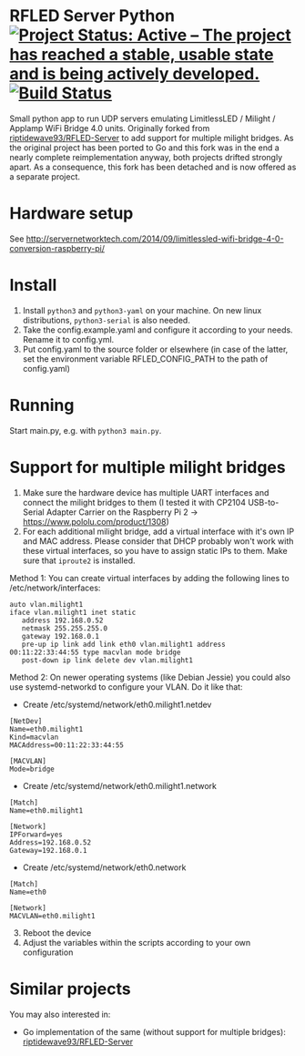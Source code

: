 RFLED Server Python [![Project Status: Active – The project has reached a stable, usable state and is being actively developed.](https://www.repostatus.org/badges/latest/active.svg)](https://www.repostatus.org/#active)
[![Build Status](https://travis-ci.org/pfink/rfled-server-python.svg?branch=master)](https://travis-ci.org/pfink/rfled-server-python)
============

Small python app to run UDP servers emulating LimitlessLED / Milight / Applamp WiFi Bridge 4.0 units. Originally forked from [riptidewave93/RFLED-Server](https://github.com/riptidewave93/RFLED-Server) to add support for multiple milight bridges. As the original project has been ported to Go and this fork was in the end a nearly complete reimplementation anyway, both projects drifted strongly apart. As a consequence, this fork has been detached and is now offered as a separate project.

Hardware setup
=======

See http://servernetworktech.com/2014/09/limitlessled-wifi-bridge-4-0-conversion-raspberry-pi/

Install
=======

 1. Install `python3` and `python3-yaml` on your machine. On new linux distributions, `python3-serial` is also needed.
 2. Take the config.example.yaml and configure it according to your needs. Rename it to config.yml.
 3. Put config.yaml to the source folder or elsewhere (in case of the latter, set the environment variable RFLED_CONFIG_PATH to the path of config.yaml)

Running
=======

Start main.py, e.g. with `python3 main.py`.


Support for multiple milight bridges
==============

 1. Make sure the hardware device has multiple UART interfaces and connect the milight bridges to them (I tested it with CP2104 USB-to-Serial Adapter Carrier on the Raspberry Pi 2 -> https://www.pololu.com/product/1308)
 2. For each additional milight bridge, add a virtual interface with it's own IP and MAC address. Please consider that DHCP probably won't work with these virtual interfaces, so you have to assign static IPs to them. Make sure that `iproute2` is installed.
   
  Method 1: You can create virtual interfaces by adding the following lines to /etc/network/interfaces:
  ```
  auto vlan.milight1
  iface vlan.milight1 inet static
     address 192.168.0.52
     netmask 255.255.255.0
     gateway 192.168.0.1
     pre-up ip link add link eth0 vlan.milight1 address 00:11:22:33:44:55 type macvlan mode bridge
     post-down ip link delete dev vlan.milight1
  ```
  Method 2: On newer operating systems (like Debian Jessie) you could also use systemd-networkd to configure your VLAN. Do it like that:
  
   * Create /etc/systemd/network/eth0.milight1.netdev
   ```
   [NetDev]
   Name=eth0.milight1
   Kind=macvlan
   MACAddress=00:11:22:33:44:55

   [MACVLAN]
   Mode=bridge
   ```
   * Create /etc/systemd/network/eth0.milight1.network
   ```
   [Match]
   Name=eth0.milight1
 
   [Network]
   IPForward=yes
   Address=192.168.0.52
   Gateway=192.168.0.1
   ```
   * Create /etc/systemd/network/eth0.network
   ```
   [Match]
   Name=eth0

   [Network]
   MACVLAN=eth0.milight1
   ```
 3. Reboot the device
 4. Adjust the variables within the scripts according to your own configuration
 
 
Similar projects
==============

You may also interested in:

* Go implementation of the same (without support for multiple bridges): [riptidewave93/RFLED-Server](https://github.com/riptidewave93/RFLED-Server)
